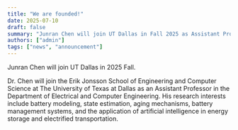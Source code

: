 ```yaml
---
title: "We are founded!"
date: 2025-07-10
draft: false
summary: "Junran Chen will join UT Dallas in Fall 2025 as Assistant Professor."
authors: ["admin"]
tags: ["news", "announcement"]
---
```


Junran Chen will join UT Dallas in 2025 Fall.

<!--more-->

Dr. Chen will join the Erik Jonsson School of Engineering and Computer Science at The University of Texas at Dallas as an Assistant Professor in the Department of Electrical and Computer Engineering. His research interests include battery modeling, state estimation, aging mechanisms, battery management systems, and the application of artificial intelligence in energy storage and electrified transportation.
